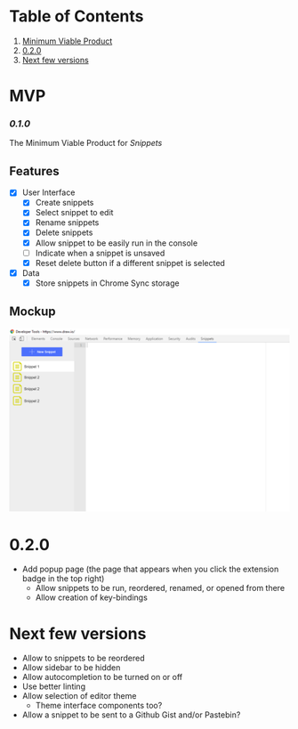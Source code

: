 # Table of Contents

1. [Minimum Viable Product](#mvp)
2. [0.2.0](#020)
3. [Next few versions](#next-few-versions)

# MVP

### *0.1.0*

The Minimum Viable Product for *Snippets*

## Features

- [x] User Interface
  - [x] Create snippets
  - [x] Select snippet to edit
  - [x] Rename snippets
  - [x] Delete snippets
  - [x] Allow snippet to be easily run in the console
  - [ ] Indicate when a snippet is unsaved
  - [x] Reset delete button if a different snippet is selected
- [x] Data
  - [x] Store snippets in Chrome Sync storage

## Mockup

![MVP Mockup](docs/mockup_MVP.png)

# 0.2.0

* Add popup page (the page that appears when you click the extension badge in the top right)
  * Allow snippets to be run, reordered, renamed, or opened from there
  * Allow creation of key-bindings

# Next few versions

* Allow to snippets to be reordered
* Allow sidebar to be hidden
* Allow autocompletion to be turned on or off
* Use better linting
* Allow selection of editor theme
  * Theme interface components too?
* Allow a snippet to be sent to a Github Gist and/or Pastebin?
